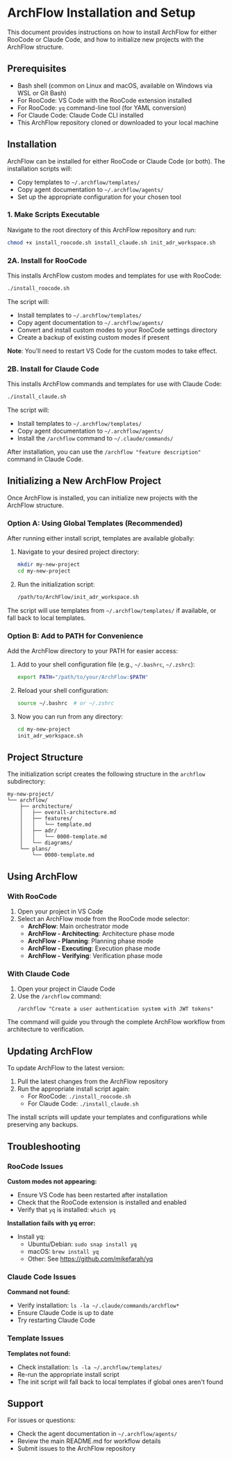# ArchFlow Installation and Setup

This document provides instructions on how to install ArchFlow for either RooCode or Claude Code, and how to initialize new projects with the ArchFlow structure.

## Prerequisites

- Bash shell (common on Linux and macOS, available on Windows via WSL or Git Bash)
- For RooCode: VS Code with the RooCode extension installed
- For RooCode: `yq` command-line tool (for YAML conversion)
- For Claude Code: Claude Code CLI installed
- This ArchFlow repository cloned or downloaded to your local machine

## Installation

ArchFlow can be installed for either RooCode or Claude Code (or both). The installation scripts will:
- Copy templates to `~/.archflow/templates/`
- Copy agent documentation to `~/.archflow/agents/`
- Set up the appropriate configuration for your chosen tool

### 1. Make Scripts Executable

Navigate to the root directory of this ArchFlow repository and run:

```bash
chmod +x install_roocode.sh install_claude.sh init_adr_workspace.sh
```

### 2A. Install for RooCode

This installs ArchFlow custom modes and templates for use with RooCode:

```bash
./install_roocode.sh
```

The script will:
- Install templates to `~/.archflow/templates/`
- Copy agent documentation to `~/.archflow/agents/`
- Convert and install custom modes to your RooCode settings directory
- Create a backup of existing custom modes if present

**Note**: You'll need to restart VS Code for the custom modes to take effect.

### 2B. Install for Claude Code

This installs ArchFlow commands and templates for use with Claude Code:

```bash
./install_claude.sh
```

The script will:
- Install templates to `~/.archflow/templates/`
- Copy agent documentation to `~/.archflow/agents/`
- Install the `/archflow` command to `~/.claude/commands/`

After installation, you can use the `/archflow "feature description"` command in Claude Code.

## Initializing a New ArchFlow Project

Once ArchFlow is installed, you can initialize new projects with the ArchFlow structure.

### Option A: Using Global Templates (Recommended)

After running either install script, templates are available globally:

1. Navigate to your desired project directory:
   ```bash
   mkdir my-new-project
   cd my-new-project
   ```

2. Run the initialization script:
   ```bash
   /path/to/ArchFlow/init_adr_workspace.sh
   ```

The script will use templates from `~/.archflow/templates/` if available, or fall back to local templates.

### Option B: Add to PATH for Convenience

Add the ArchFlow directory to your PATH for easier access:

1. Add to your shell configuration file (e.g., `~/.bashrc`, `~/.zshrc`):
   ```bash
   export PATH="/path/to/your/ArchFlow:$PATH"
   ```

2. Reload your shell configuration:
   ```bash
   source ~/.bashrc  # or ~/.zshrc
   ```

3. Now you can run from any directory:
   ```bash
   cd my-new-project
   init_adr_workspace.sh
   ```

## Project Structure

The initialization script creates the following structure in the `archflow` subdirectory:

```
my-new-project/
└── archflow/
    ├── architecture/
    │   ├── overall-architecture.md
    │   ├── features/
    │   │   └── template.md
    │   ├── adr/
    │   │   └── 0000-template.md
    │   └── diagrams/
    └── plans/
        └── 0000-template.md
```

## Using ArchFlow

### With RooCode

1. Open your project in VS Code
2. Select an ArchFlow mode from the RooCode mode selector:
   - **ArchFlow**: Main orchestrator mode
   - **ArchFlow - Architecting**: Architecture phase mode
   - **ArchFlow - Planning**: Planning phase mode
   - **ArchFlow - Executing**: Execution phase mode
   - **ArchFlow - Verifying**: Verification phase mode

### With Claude Code

1. Open your project in Claude Code
2. Use the `/archflow` command:
   ```
   /archflow "Create a user authentication system with JWT tokens"
   ```

The command will guide you through the complete ArchFlow workflow from architecture to verification.

## Updating ArchFlow

To update ArchFlow to the latest version:

1. Pull the latest changes from the ArchFlow repository
2. Run the appropriate install script again:
   - For RooCode: `./install_roocode.sh`
   - For Claude Code: `./install_claude.sh`

The install scripts will update your templates and configurations while preserving any backups.

## Troubleshooting

### RooCode Issues

**Custom modes not appearing:**
- Ensure VS Code has been restarted after installation
- Check that the RooCode extension is installed and enabled
- Verify that `yq` is installed: `which yq`

**Installation fails with yq error:**
- Install yq:
  - Ubuntu/Debian: `sudo snap install yq`
  - macOS: `brew install yq`
  - Other: See https://github.com/mikefarah/yq

### Claude Code Issues

**Command not found:**
- Verify installation: `ls -la ~/.claude/commands/archflow*`
- Ensure Claude Code is up to date
- Try restarting Claude Code

### Template Issues

**Templates not found:**
- Check installation: `ls -la ~/.archflow/templates/`
- Re-run the appropriate install script
- The init script will fall back to local templates if global ones aren't found

## Support

For issues or questions:
- Check the agent documentation in `~/.archflow/agents/`
- Review the main README.md for workflow details
- Submit issues to the ArchFlow repository